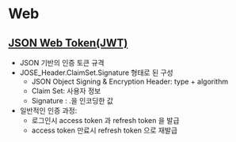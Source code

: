 # Web

## [JSON Web Token(JWT)](https://blog.outsider.ne.kr/1160)

* JSON 기반의 인증 토큰 규격
* JOSE_Header.ClaimSet.Signature 형태로 된 구성
  * JSON Object Signing & Encryption Header: type + algorithm
  * Claim Set: 사용자 정보
  * Signature : <JOSE>.<ClaimSet>을 인코딩한 값
* 일반적인 인증 과정:
  * 로그인시 access token 과 refresh token 을 발급
  * access token 만료시 refresh token 으로 재발급
